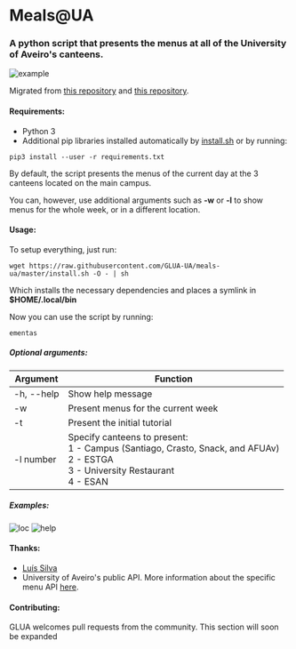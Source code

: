 # Meals@UA

### A python script that presents the menus at all of the University of Aveiro's canteens.

![example](https://i.imgur.com/B0glhF6.png)

Migrated from [this repository](https://github.com/RodrigoRosmaninho/ementas-ua) and [this repository](https://github.com/tuxPT/ua-meals-script).
#### Requirements:

- Python 3
- Additional pip libraries installed automatically by [install.sh](https://github.com/GLUA-UA/meals-ua/blob/master/install.sh) or by running:
```
pip3 install --user -r requirements.txt
```

By default, the script presents the menus of the current day at the 3 canteens located on the main campus.

You can, however, use additional arguments such as **-w** or **-l** to show menus for the whole week, or in a different location.

#### Usage:

To setup everything, just run:
```
wget https://raw.githubusercontent.com/GLUA-UA/meals-ua/master/install.sh -O - | sh
```
Which installs the necessary dependencies and places a symlink in **$HOME/.local/bin**

Now you can use the script by running:

```
ementas
```

##### Optional arguments:
                  
| Argument    | Function                           |
| ----------- | ---------------------------------- |
| -h, --help  | Show help message                  |
| -w          | Present menus for the current week |
| -t          | Present the initial tutorial       |
| -l number   | Specify canteens to present:<br>1 - Campus (Santiago, Crasto, Snack, and AFUAv)<br>2 - ESTGA<br>3 - University Restaurant<br>4 - ESAN |

           

##### Examples:
![loc](https://i.imgur.com/CVeWxIE.gif)
![help](https://i.imgur.com/7nbEmkl.gif)

#### Thanks:
- [Luís Silva](https://github.com/LudeeD)
- University of Aveiro's public API. More information about the specific menu API [here](http://api.web.ua.pt/en/services/universidade_de_aveiro/ementas).


#### Contributing:
GLUA welcomes pull requests from the community.
This section will soon be expanded
